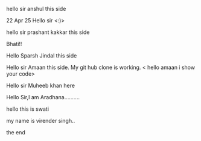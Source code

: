 hello sir anshul this side 

22 Apr 25 Hello sir <:)>



hello sir prashant kakkar this side

Bhati!!


Hello Sparsh Jindal this side

Hello sir Amaan this side. My git hub clone is working. < hello amaan i show your code>


Hello sir Muheeb khan here

Hello Sir,I am Aradhana..........

hello this is swati


my name is virender singh..

the end



